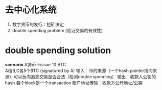 # 去中心化系统
1. 数字货币的发行：挖矿决定
2. double spending problem (验证交易的有效性)
# double spending solution

**scenario**
A铸币->issue 10 BTC<br>
A给B,C各5个BTC (signatured by A)
输入：币的来源（一个hash pointer指向来源）可以反向追溯交易是否合法（检测double spending）
输出：收款人公钥的hash
每个block是一个transaction
账户地址传输：收款方公开地址/公钥
